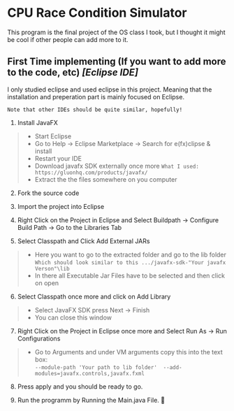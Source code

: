 # CPU Race Condition Simulator

This program is the final project of the OS class I took, but I thought it might be cool if other people can add more to it.

## First Time implementing (If you want to add more to the code, etc) **_[Eclipse IDE]_**

I only studied eclipse and used eclipse in this project. Meaning that the installation and preperation part is mainly focused on Eclipse.

`Note that other IDEs should be quite similar, hopefully!`

1) Install JavaFX
>- Start Eclipse
>- Go to Help -> Eclipse Marketplace -> Search for e(fx)clipse & install
>- Restart your IDE 
>- Download javafx SDK externally once more `What I used: https://gluonhq.com/products/javafx/`
>- Extract the the files somewhere on you computer

2) Fork the source code

3) Import the project into Eclipse

4) Right Click on the Project in Eclipse and Select Buildpath -> Configure Build Path -> Go to the Libraries Tab

5) Select Classpath and Click Add External JARs

>- Here you want to go to the extracted folder and go to the lib folder `Which should look similar to this .../javafx-sdk-"Your javafx Verson"\lib`
>- In there all Executable Jar Files have to be selected and then click on open

6) Select Classpath once more and click on Add Library
>- Select JavaFX SDK press Next -> Finish
>- You can close this window

7) Right Click on the Project in Eclipse once more and Select Run As -> Run Configurations
>- Go to Arguments and under VM arguments copy this into the text box: <br/>
`--module-path 'Your path to lib folder'  --add-modules=javafx.controls,javafx.fxml`

8) Press apply and you should be ready to go.

9) Run the programm by Running the Main.java File. 👊
